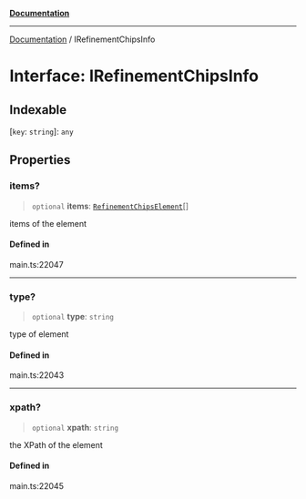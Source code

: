 [**Documentation**](../README.md)

***

[Documentation](../README.md) / IRefinementChipsInfo

# Interface: IRefinementChipsInfo

## Indexable

 \[`key`: `string`\]: `any`

## Properties

### items?

> `optional` **items**: [`RefinementChipsElement`](../classes/RefinementChipsElement.md)[]

items of the element

#### Defined in

main.ts:22047

***

### type?

> `optional` **type**: `string`

type of element

#### Defined in

main.ts:22043

***

### xpath?

> `optional` **xpath**: `string`

the XPath of the element

#### Defined in

main.ts:22045

